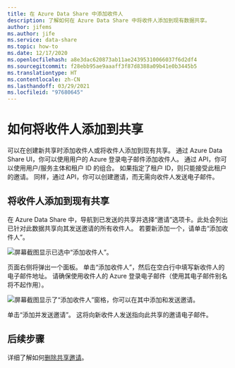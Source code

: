 ```yaml
---
title: 在 Azure Data Share 中添加收件人
description: 了解如何在 Azure Data Share 中将收件人添加到现有数据共享。
author: jifems
ms.author: jife
ms.service: data-share
ms.topic: how-to
ms.date: 12/17/2020
ms.openlocfilehash: a8e3dac620873ab11ae24395310066037f6d2df4
ms.sourcegitcommit: f28ebb95ae9aaaff3f87d8388a09b41e0b3445b5
ms.translationtype: HT
ms.contentlocale: zh-CN
ms.lasthandoff: 03/29/2021
ms.locfileid: "97680645"
---
```

# <a name="how-to-add-a-recipient-to-your-share"></a>如何将收件人添加到共享

可以在创建新共享时添加收件人或将收件人添加到现有共享。 通过 Azure Data Share UI，你可以使用用户的 Azure 登录电子邮件添加收件人。  通过 API，你可以使用用户/服务主体和租户 ID 的组合。 如果指定了租户 ID，则只能接受此租户的邀请。 同样，通过 API，你可以创建邀请，而无需向收件人发送电子邮件。 

## <a name="add-recipient-to-an-existing-share"></a>将收件人添加到现有共享

在 Azure Data Share 中，导航到已发送的共享并选择“邀请”选项卡。此处会列出已针对此数据共享向其发送邀请的所有收件人。 若要新添加一个，请单击“添加收件人”。

![屏幕截图显示已选中“添加收件人”。](./media/how-to/how-to-add-recipients/add-recipient.png)

页面右侧将弹出一个面板。 单击“添加收件人”，然后在空白行中填写新收件人的电子邮件地址。 请确保使用收件人的 Azure 登录电子邮件（使用其电子邮件别名将不起作用）。 

![屏幕截图显示了“添加收件人”窗格，你可以在其中添加和发送邀请。](./media/how-to/how-to-add-recipients/add-recipient-side.png)

单击“添加并发送邀请”。 这将向新收件人发送指向此共享的邀请电子邮件。

## <a name="next-steps"></a>后续步骤
详细了解如何[删除共享邀请](how-to-delete-invitation.md)。
